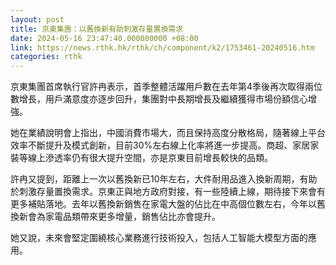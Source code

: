```yaml
---
layout: post
title: 京東集團：以舊換新有助刺激存量置換需求
date: 2024-05-16 23:47:40.000000000 +08:00
link: https://news.rthk.hk/rthk/ch/component/k2/1753461-20240516.htm
categories: rthk
---
```


京東集團首席執行官許冉表示，首季整體活躍用戶數在去年第4季後再次取得兩位數增長，用戶滿意度亦逐步回升，集團對中長期增長及繼續獲得市場份額信心增強。

她在業績說明會上指出，中國消費市場大，而且保持高度分散格局，隨著線上平台效率不斷提升及模式創新，目前30%左右線上化率將進一步提高。商超、家居家裝等線上滲透率仍有很大提升空間，亦是京東目前增長較快的品類。

許冉又提到，距離上一次以舊換新已10年左右，大件耐用品進入換新周期，有助於刺激存量置換需求。京東正與地方政府對接，有一些陸續上線，期待接下來會有更多補貼落地。去年以舊換新銷售在家電大盤的佔比在中高個位數左右，今年以舊換新會為家電品類帶來更多增量，銷售佔比亦會提升。

她又說，未來會堅定圍繞核心業務進行技術投入，包括人工智能大模型方面的應用。
